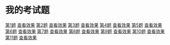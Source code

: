 # 我的考试题

[第1题]()
[查看效果]()
[第2题]()
[查看效果]()
[第3题]()
[查看效果]()
[第4题]()
[查看效果]()
[第5题]()
[查看效果]()
[第6题]()
[查看效果]()
[第7题]()
[查看效果]()
[第8题]()
[查看效果]()
[第9题]()
[查看效果]()
[第10题]()
[查看效果]()
[第11题]()
[查看效果]()
